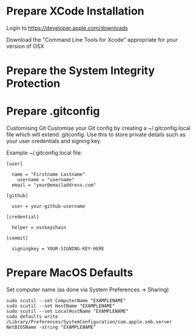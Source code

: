 # Prepare XCode Installation
Login to https://developer.apple.com/downloads

Download the "Command Line Tools for Xcode" appropriate for your version of OSX

# Prepare the  System Integrity Protection

# Prepare .gitconfig
Customising Git
Customise your Git config by creating a ~/.gitconfig.local file which will extend .gitconfig. Use this to store private details such as your user credentials and signing key.

Example ~/.gitconfig.local file:
```
[user]

  name = "Firstname Lastname"
	username = "username"
  email = "your@emailaddress.com"

[github]

  user = your-github-username

[credential]

  helper = osxkeychain

[commit]

  signingkey = YOUR-SIGNING-KEY-HERE
```

# Prepare MacOS Defaults
Set computer name (as done via System Preferences → Sharing)
```
sudo scutil --set ComputerName "EXAMPLENAME"
sudo scutil --set HostName "EXAMPLENAME"
sudo scutil --set LocalHostName "EXAMPLENAME"
sudo defaults write /Library/Preferences/SystemConfiguration/com.apple.smb.server NetBIOSName -string "EXAMPLENAME"
```